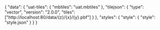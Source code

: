 {
    "data": {
        "uat-tiles": {
            "mbtiles": "uat.mbtiles"
          },
      "tilejson": {
        "type": "vector",
        "version": "2.0.0",
        "tiles": ["http://localhost:80/data/{z}/{x}/{y}.pbf"]
      }
    },
    "styles": {
      "style": {
        "style": "style.json"
      }
    }
  }
